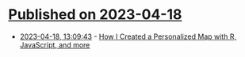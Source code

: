 # [Published on 2023-04-18](index.md)

* [2023-04-18, 13:09:43](https://lobste.rs/s/v3ssen/how_i_created_personalized_map_with_r) - [How I Created a Personalized Map with R, JavaScript, and more](https://www.visualcinnamon.com/2023/04/personal-map-norway-with-javascript/)
